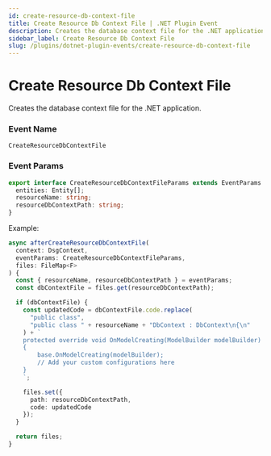 ```yaml
---
id: create-resource-db-context-file
title: Create Resource Db Context File | .NET Plugin Event
description: Creates the database context file for the .NET application.
sidebar_label: Create Resource Db Context File
slug: /plugins/dotnet-plugin-events/create-resource-db-context-file
---
```


# Create Resource Db Context File


Creates the database context file for the .NET application.

### Event Name

`CreateResourceDbContextFile`

### Event Params

```ts
export interface CreateResourceDbContextFileParams extends EventParams {
  entities: Entity[];
  resourceName: string;
  resourceDbContextPath: string;
}
```

Example:

```ts
async afterCreateResourceDbContextFile(
  context: DsgContext,
  eventParams: CreateResourceDbContextFileParams,
  files: FileMap<F>
) {
  const { resourceName, resourceDbContextPath } = eventParams;
  const dbContextFile = files.get(resourceDbContextPath);

  if (dbContextFile) {
    const updatedCode = dbContextFile.code.replace(
      "public class",
      "public class " + resourceName + "DbContext : DbContext\n{\n"
    ) + `
    protected override void OnModelCreating(ModelBuilder modelBuilder)
    {
        base.OnModelCreating(modelBuilder);
        // Add your custom configurations here
    }
    `;

    files.set({
      path: resourceDbContextPath,
      code: updatedCode
    });
  }

  return files;
}
```